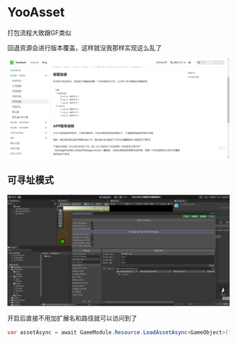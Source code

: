# YooAsset

打包流程大致跟GF类似



回退资源会进行版本覆盖，这样就没我那样实现这么乱了

![image-20240405102553506](assets/image-20240405102553506.png)

## 可寻址模式

![image-20240405112953744](assets/image-20240405112953744.png)

开启后直接不用加扩展名和路径就可以访问到了

```cs
var assetAsync = await GameModule.Resource.LoadAssetAsync<GameObject>("Card",CancellationToken.None);
```
